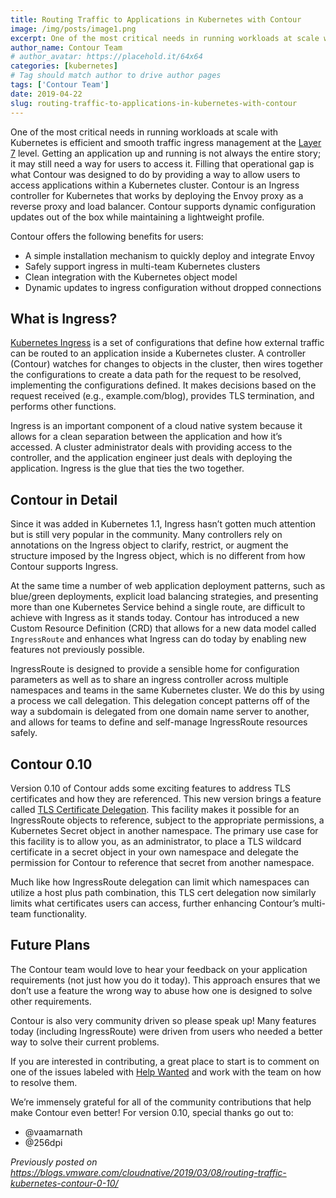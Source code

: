 ```yaml
---
title: Routing Traffic to Applications in Kubernetes with Contour
image: /img/posts/image1.png
excerpt: One of the most critical needs in running workloads at scale with Kubernetes is efficient and smooth traffic ingress management at the Layer 7 level.
author_name: Contour Team
# author_avatar: https://placehold.it/64x64
categories: [kubernetes]
# Tag should match author to drive author pages
tags: ['Contour Team']
date: 2019-04-22
slug: routing-traffic-to-applications-in-kubernetes-with-contour
---
```

One of the most critical needs in running workloads at scale with Kubernetes is efficient and smooth traffic ingress management at the [Layer 7][1] level. Getting an application up and running is not always the entire story; it may still need a way for users to access it. Filling that operational gap is what Contour was designed to do by providing a way to allow users to access applications within a Kubernetes cluster.
Contour is an Ingress controller for Kubernetes that works by deploying the Envoy proxy as a reverse proxy and load balancer. Contour supports dynamic configuration updates out of the box while maintaining a lightweight profile.

Contour offers the following benefits for users:  

 - A simple installation mechanism to quickly deploy and integrate Envoy  
 - Safely support ingress in multi-team Kubernetes clusters  
 - Clean integration with the Kubernetes object model  
 - Dynamic updates to ingress configuration without dropped connections  

## What is Ingress?
[Kubernetes Ingress][2] is a set of configurations that define how external traffic can be routed to an application inside a Kubernetes cluster. A controller (Contour) watches for changes to objects in the cluster, then wires together the configurations to create a data path for the request to be resolved, implementing the configurations defined. It makes decisions based on the request received (e.g., example.com/blog), provides TLS termination, and performs other functions.

Ingress is an important component of a cloud native system because it allows for a clean separation between the application and how it’s accessed. A cluster administrator deals with providing access to the controller, and the application engineer just deals with deploying the application. Ingress is the glue that ties the two together.

## Contour in Detail
Since it was added in Kubernetes 1.1, Ingress hasn’t gotten much attention but is still very popular in the community. Many controllers rely on annotations on the Ingress object to clarify, restrict, or augment the structure imposed by the Ingress object, which is no different from how Contour supports Ingress.

At the same time a number of web application deployment patterns, such as blue/green deployments, explicit load balancing strategies, and presenting more than one Kubernetes Service behind a single route, are difficult to achieve with Ingress as it stands today. Contour has introduced a new Custom Resource Definition (CRD) that allows for a new data model called `IngressRoute` and enhances what Ingress can do today by enabling new features not previously possible.

IngressRoute is designed to provide a sensible home for configuration parameters as well as to share an ingress controller across multiple namespaces and teams in the same Kubernetes cluster. We do this by using a process we call delegation. This delegation concept patterns off of the way a subdomain is delegated from one domain name server to another, and allows for teams to define and self-manage IngressRoute resources safely.

## Contour 0.10
Version 0.10 of Contour adds some exciting features to address TLS certificates and how they are referenced. This new version brings a feature called [TLS Certificate Delegation][3]. This facility makes it possible for an IngressRoute objects to reference, subject to the appropriate permissions, a Kubernetes Secret object in another namespace. The primary use case for this facility is to allow you, as an administrator, to place a TLS wildcard certificate in a secret object in your own namespace and delegate the permission for Contour to reference that secret from another namespace.

Much like how IngressRoute delegation can limit which namespaces can utilize a host plus path combination, this TLS cert delegation now similarly limits what certificates users can access, further enhancing Contour’s multi-team functionality.

## Future Plans
The Contour team would love to hear your feedback on your application requirements (not just how you do it today). This approach ensures that we don’t use a feature the wrong way to abuse how one is designed to solve other requirements.

Contour is also very community driven so please speak up! Many features today (including IngressRoute) were driven from users who needed a better way to solve their current problems.

If you are interested in contributing, a great place to start is to comment on one of the issues labeled with [Help Wanted][4] and work with the team on how to resolve them.

We’re immensely grateful for all of the community contributions that help make Contour even better! For version 0.10, special thanks go out to:
* @vaamarnath
* @256dpi

_Previously posted on <https://blogs.vmware.com/cloudnative/2019/03/08/routing-traffic-kubernetes-contour-0-10/>_

[1]: https://en.wikipedia.org/wiki/OSI_model#Layer_7:_Application_Layer
[2]: https://kubernetes.io/docs/concepts/services-networking/ingress/
[3]: {{site.github.repository_url}}/blob/v0.10.0/design/tls-certificate-delegation.md
[4]: {{site.github.repository_url}}/issues?utf8=%E2%9C%93&q=is%3Aopen+is%3Aissue+label%3A%22Help+wanted%22+